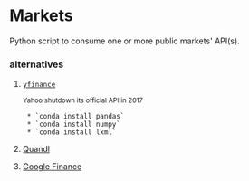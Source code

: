 # Markets

Python script to consume one or more public markets' API(s).

### alternatives

1. [`yfinance`](https://github.com/ranaroussi/yfinance)

    <small>Yahoo shutdown its official API in 2017</small>

        * `conda install pandas`
        * `conda install numpy`
        * `conda install lxml`
    
2. [Quandl](https://www.quandl.com/tools/api)
3. [Google Finance](https://www.google.com/finance)